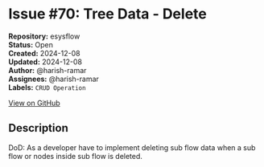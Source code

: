 # Issue #70: Tree Data - Delete

**Repository:** esysflow  
**Status:** Open  
**Created:** 2024-12-08  
**Updated:** 2024-12-08  
**Author:** @harish-ramar  
**Assignees:** @harish-ramar  
**Labels:** `CRUD Operation`  

[View on GitHub](https://github.com/Simtestlab/esysflow/issues/70)

## Description

DoD: As a developer have to implement deleting sub flow data when a sub flow or nodes inside sub flow is deleted.